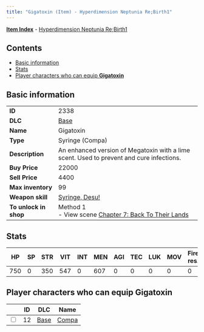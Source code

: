 ```yaml
---
title: "Gigatoxin (Item) - Hyperdimension Neptunia Re;Birth1"
---
```


[**Item Index**](/neptunia/rb1/item/index.html) - [Hyperdimension Neptunia Re;Birth1](/neptunia/rb1)

## Contents

- [Basic information](#basic-information)
- [Stats](#stats)
- [Player characters who can equip **Gigatoxin**](#player-characters-who-can-equip-gigatoxin)

## Basic information

|   |   |
| -- | -- |
| **ID** | 2338 |
| **DLC** | [Base](/neptunia/rb1/dlc/1-base.html) |
| **Name** | Gigatoxin |
| **Type** | Syringe (Compa) |
| **Description** | An enhanced version of Megatoxin with a lime scent. Used to prevent and cure infections. |
| **Buy Price** | 22000 |
| **Sell Price** | 4400 |
| **Max inventory** | 99 |
| **Weapon skill** | [Syringe, Desu!](/neptunia/rb1/skill/1-2002-syringe-desu.html) |
| **To unlock in shop** | Method 1<br />- View scene [Chapter 7: Back To Their Lands](/neptunia/rb1/scene/1-704-chapter-7-back-to-their-lands.html) |

## Stats

| HP | SP | STR | VIT | INT | MEN | AGI | TEC | LUK | MOV | Fire res. | Ice res. | Wind res. | Lightning res. |
| -- | -- | --- | --- | --- | --- | --- | --- | --- | --- | --------- | -------- | --------- | -------------- |
| 750 | 0 | 350 | 547 | 0 | 607 | 0 | 0 | 0 | 0 | 0 | 0 | 0 | 0 |

## Player characters who can equip **Gigatoxin**

|    | ID | DLC | Name |
| -- | -- | --- | ---- |
| <input type="checkbox" id="rb1-player-1-12" class="trackbox" /> | 12 | [Base](/neptunia/rb1/dlc/1-base.html) | [Compa](/neptunia/rb1/player/1-12-compa.html) |